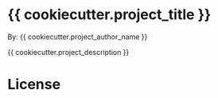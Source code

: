 # {{ cookiecutter.project_title }}

By: {{ cookiecutter.project_author_name }}

{{ cookiecutter.project_description }}

# License

